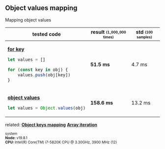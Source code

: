 ## Object values mapping
Mapping object values
<table><thead><tr><th>tested code</th><th>result <sub><sup>(1_000_000 times)</sup></sub></th><th>std <sub><sup>(100 samples)</sup></sub></th></tr></thead><tbody>
<tr></tr><tr><td>

[**for key**](/benchmarks/object-values-mapping/for-key.js)

```javascript
let values = []

for (const key in obj) {
    values.push(obj[key])
}
```

</td><td><b>51.5 ms</b></td><td>4.7 ms</td></tr>
<tr></tr><tr><td>

[**object values**](/benchmarks/object-values-mapping/object-values.js)

```javascript
let values = Object.values(obj)
```

</td><td><b>158.6 ms</b></td><td>13.2 ms</td></tr>
</tbody></table>

related: [**Object keys mapping**](/benchmarks/object-keys-mapping)  [**Array iteration**](/benchmarks/array-iteration) 

<sub>system<br><b>Node: </b> v19.8.1 <br><b>CPU: </b>Intel(R) Core(TM) i7-5820K CPU @ 3.30GHz, 3900 MHz (12)</sub>
